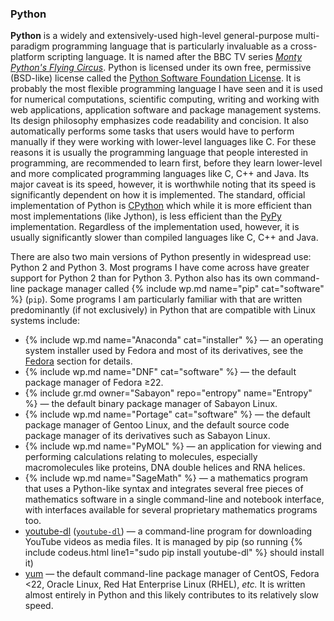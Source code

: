 ### Python
**Python** is a widely and extensively-used high-level general-purpose multi-paradigm programming language that is particularly invaluable as a cross-platform scripting language. It is named after the BBC TV series [*Monty Python's Flying Circus*](https://en.wikipedia.org/wiki/Monty_Python's_Flying_Circus). Python is licensed under its own free, permissive (BSD-like) license called the [Python Software Foundation License](https://en.wikipedia.org/wiki/Python_Software_Foundation_License). It is probably the most flexible programming language I have seen and it is used for numerical computations, scientific computing, writing and working with web applications, application software and package management systems. Its design philosophy
emphasizes code readability and concision. It also automatically performs some tasks that users would have to perform manually if they were working with lower-level languages like C. For these reasons it is usually the programming language that people interested in programming, are recommended to learn first, before they learn lower-level and more complicated programming languages like C, C++ and Java. Its major caveat is its speed, however, it is worthwhile noting that its speed is significantly dependent on how it is implemented. The standard, official implementation of Python is [CPython](https://en.wikipedia.org/wiki/CPython) which while it is more efficient than most implementations (like Jython), is less efficient than the [PyPy](https://en.wikipedia.org/wiki/PyPy) implementation. Regardless of the implementation used, however, it is usually significantly slower than compiled languages like C, C++ and Java.

There are also two main versions of Python presently in widespread use: Python 2 and Python 3. Most programs I have come across have
greater support for Python 2 than for Python 3. Python also has its own command-line package manager called
{% include wp.md name="pip" cat="software" %} (`pip`). Some programs I am particularly familiar with that are written
predominantly (if not exclusively) in Python that are compatible with Linux systems include:

* {% include wp.md name="Anaconda" cat="installer" %} &mdash; an operating system installer used by Fedora and most of its derivatives, see the [Fedora](#fedora) section for details.
* {% include wp.md name="DNF" cat="software" %} &mdash; the default package manager of Fedora &geq;22.
* {% include gr.md owner="Sabayon" repo="entropy" name="Entropy" %} &mdash; the default binary package manager of Sabayon Linux.
* {% include wp.md name="Portage" cat="software" %} &mdash; the default package manager of Gentoo Linux, and the default source code package manager of its derivatives such as Sabayon Linux.
* {% include wp.md name="PyMOL" %} &mdash; an application for viewing and performing calculations relating to molecules, especially macromolecules like proteins, DNA double helices and RNA helices.
* {% include wp.md name="SageMath" %} &mdash; a mathematics program that uses a Python-like syntax and integrates several free pieces of
mathematics software in a single command-line and notebook interface, with interfaces available for several proprietary mathematics programs too.
* [youtube-dl](https://rg3.github.io/youtube-dl/) ([`youtube-dl`](/man/youtube-dl.1.html)) &mdash; a command-line program for downloading YouTube videos as media files. It is managed by pip (so running {% include codeus.html line1="sudo pip install youtube-dl" %} should install it)
* [yum](http://yum.baseurl.org/) &mdash; the default command-line package manager of CentOS, Fedora &lt;22, Oracle Linux, Red Hat Enterprise Linux (RHEL), *etc.* It is written almost entirely in Python and this likely contributes to its relatively slow speed.
